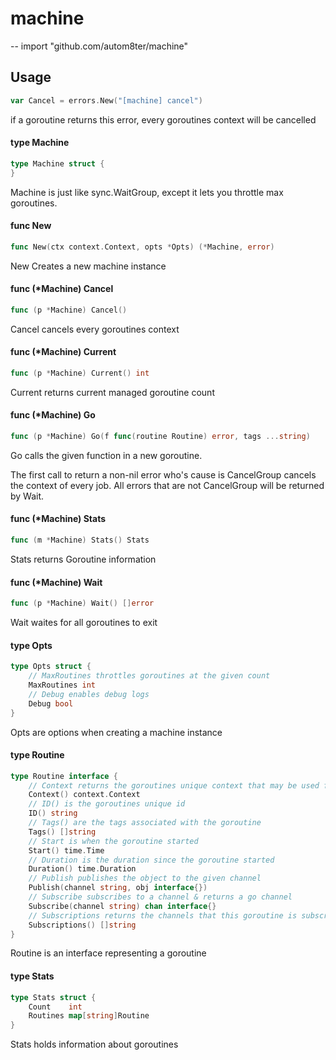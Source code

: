 # machine
--
    import "github.com/autom8ter/machine"


## Usage

```go
var Cancel = errors.New("[machine] cancel")
```
if a goroutine returns this error, every goroutines context will be cancelled

#### type Machine

```go
type Machine struct {
}
```

Machine is just like sync.WaitGroup, except it lets you throttle max goroutines.

#### func  New

```go
func New(ctx context.Context, opts *Opts) (*Machine, error)
```
New Creates a new machine instance

#### func (*Machine) Cancel

```go
func (p *Machine) Cancel()
```
Cancel cancels every goroutines context

#### func (*Machine) Current

```go
func (p *Machine) Current() int
```
Current returns current managed goroutine count

#### func (*Machine) Go

```go
func (p *Machine) Go(f func(routine Routine) error, tags ...string)
```
Go calls the given function in a new goroutine.

The first call to return a non-nil error who's cause is CancelGroup cancels the
context of every job. All errors that are not CancelGroup will be returned by
Wait.

#### func (*Machine) Stats

```go
func (m *Machine) Stats() Stats
```
Stats returns Goroutine information

#### func (*Machine) Wait

```go
func (p *Machine) Wait() []error
```
Wait waites for all goroutines to exit

#### type Opts

```go
type Opts struct {
	// MaxRoutines throttles goroutines at the given count
	MaxRoutines int
	// Debug enables debug logs
	Debug bool
}
```

Opts are options when creating a machine instance

#### type Routine

```go
type Routine interface {
	// Context returns the goroutines unique context that may be used for cancellation
	Context() context.Context
	// ID() is the goroutines unique id
	ID() string
	// Tags() are the tags associated with the goroutine
	Tags() []string
	// Start is when the goroutine started
	Start() time.Time
	// Duration is the duration since the goroutine started
	Duration() time.Duration
	// Publish publishes the object to the given channel
	Publish(channel string, obj interface{})
	// Subscribe subscribes to a channel & returns a go channel
	Subscribe(channel string) chan interface{}
	// Subscriptions returns the channels that this goroutine is subscribed to
	Subscriptions() []string
}
```

Routine is an interface representing a goroutine

#### type Stats

```go
type Stats struct {
	Count    int
	Routines map[string]Routine
}
```

Stats holds information about goroutines
